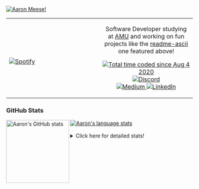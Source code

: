 [![Aaron Meese!](https://user-images.githubusercontent.com/17814535/88975338-a2aabf00-d27f-11ea-963f-8a19608716b4.png)](https://github.com/ajmeese7/readme-ascii "README ASCII")

<!-- Modified from project here: https://github.com/novatorem/novatorem -->
<table width="100%"> 
  <tr>
  <td width="50%">
      
&nbsp; <br> [![Spotify](https://ajmeese7.vercel.app/api/spotify)](https://open.spotify.com/user/ajmeese)

  </td>
  <td width="50%">
    <p align="center">
    Software Developer studying at <a href="https://www.amu.apus.edu/">AMU</a> and working on fun 
    projects like the <a href="https://github.com/ajmeese7/readme-ascii">readme-ascii</a> one featured above!
    </p>
    <p align="center">
      <a href="https://wakatime.com/@f726891d-3b02-46cd-9b60-e8c59f9e2b14">
        <img src="https://wakatime.com/badge/user/f726891d-3b02-46cd-9b60-e8c59f9e2b14.svg" alt="Total time coded since Aug 4 2020" title="WakaTime" />
      </a>
      <a href="http://link.aaronmeese.com/discord">
        <img src="https://img.shields.io/badge/discord-ajmeese7%234835-369?style=flat-square&logo=discord&logoColor=white&color=purple" alt="Discord" title="Discord">
      </a>
      <br />
      <a href="https://link.aaronmeese.com/medium">
        <img src="https://img.shields.io/badge/medium-ajmeese7-1DB954?style=flat-square&logo=medium&logoColor=white" alt="Medium" title="Medium">
      </a>
      <a href="https://link.aaronmeese.com/linkedin">
        <img src="https://img.shields.io/badge/linkedIn-aaronmeese-1DB954?style=flat-square&logo=linkedin&logoColor=white&color=blue" alt="LinkedIn" title="LinkedIn">
      </a>
    </p>
  </td>

</table>

[//]: <> (The `&nbsp;` is to have Aphelion take up more space)

### GitHub Stats ###

<a href="https://profile-summary-for-github.com/user/ajmeese7">
  <img align="left" height="170px" src="https://github-readme-stats.vercel.app/api?username=ajmeese7&show_icons=true&line_height=27&count_private=true" alt="Aaron's GitHub stats"/>
  <img src="https://github-readme-stats.vercel.app/api/top-langs/?username=ajmeese7&hide_langs_below=5&layout=compact" alt="Aaron's language stats"/>
</a>

<br />
<br />
<details>
<summary>Click here for detailed stats!</summary>

### :zap: Recent Activity
<!--START_SECTION:activity-->
1. 🎉 Merged PR [#68](https://github.com/ajmeese7/karameese.com/pull/68) in [ajmeese7/karameese.com](https://github.com/ajmeese7/karameese.com)
2. 💪 Opened PR [#26](https://github.com/heasm66/mdlzork/pull/26) in [heasm66/mdlzork](https://github.com/heasm66/mdlzork)
3. ❗️ Opened issue [#221](https://github.com/caiiiycuk/js-dos/issues/221) in [caiiiycuk/js-dos](https://github.com/caiiiycuk/js-dos)
4. ❌ Closed PR [#91](https://github.com/ajmeese7/aaronmeese.com/pull/91) in [ajmeese7/aaronmeese.com](https://github.com/ajmeese7/aaronmeese.com)
5. ❗️ Opened issue [#1](https://github.com/meese-enterprises/uptime-monitor/issues/1) in [meese-enterprises/uptime-monitor](https://github.com/meese-enterprises/uptime-monitor)
<!--END_SECTION:activity-->

### 🧐 Waka Stats
<!--START_SECTION:waka-->
![Code Time](http://img.shields.io/badge/Code%20Time-1%2C044%20hrs%207%20mins-blue)

**🐱 My GitHub Data** 

> 🏆 734 Contributions in the Year 2022
 > 
> 📦 340.4 kB Used in GitHub's Storage 
 > 
> 💼 Opted to Hire
 > 
> 📜 78 Public Repositories 
 > 
> 🔑 27 Private Repositories  
 > 
**I'm an Early 🐤** 

```text
🌞 Morning    254 commits    ██████░░░░░░░░░░░░░░░░░░░   24.19% 
🌆 Daytime    379 commits    █████████░░░░░░░░░░░░░░░░   36.1% 
🌃 Evening    404 commits    █████████░░░░░░░░░░░░░░░░   38.48% 
🌙 Night      13 commits     ░░░░░░░░░░░░░░░░░░░░░░░░░   1.24%

```
📅 **I'm Most Productive on Sunday** 

```text
Monday       127 commits    ███░░░░░░░░░░░░░░░░░░░░░░   12.1% 
Tuesday      160 commits    ███░░░░░░░░░░░░░░░░░░░░░░   15.24% 
Wednesday    126 commits    ███░░░░░░░░░░░░░░░░░░░░░░   12.0% 
Thursday     152 commits    ███░░░░░░░░░░░░░░░░░░░░░░   14.48% 
Friday       119 commits    ██░░░░░░░░░░░░░░░░░░░░░░░   11.33% 
Saturday     171 commits    ████░░░░░░░░░░░░░░░░░░░░░   16.29% 
Sunday       195 commits    ████░░░░░░░░░░░░░░░░░░░░░   18.57%

```


📊 **This Week I Spent My Time On** 

```text
⌚︎ Time Zone: America/New_York

💬 Programming Languages: 
JavaScript               5 hrs 40 mins       ███████████░░░░░░░░░░░░░░   44.44% 
Other                    2 hrs 40 mins       █████░░░░░░░░░░░░░░░░░░░░   21.0% 
Markdown                 1 hr 55 mins        ███░░░░░░░░░░░░░░░░░░░░░░   15.03% 
JSON                     59 mins             ██░░░░░░░░░░░░░░░░░░░░░░░   7.75% 
Bash                     30 mins             █░░░░░░░░░░░░░░░░░░░░░░░░   4.0%

🐱‍💻 Projects: 
aaronmeese.com           6 hrs 56 mins       █████████████░░░░░░░░░░░░   54.36% 
zork1                    3 hrs 29 mins       ██████░░░░░░░░░░░░░░░░░░░   27.38% 
zork                     1 hr 20 mins        ██░░░░░░░░░░░░░░░░░░░░░░░   10.48% 
karameese.com            39 mins             █░░░░░░░░░░░░░░░░░░░░░░░░   5.15% 
refined-github-main      12 mins             ░░░░░░░░░░░░░░░░░░░░░░░░░   1.68%

```

**I Mostly Code in JavaScript** 

```text
JavaScript               32 repos            ████████████░░░░░░░░░░░░░   50.0% 
HTML                     9 repos             ███░░░░░░░░░░░░░░░░░░░░░░   14.06% 
Python                   5 repos             ██░░░░░░░░░░░░░░░░░░░░░░░   7.81% 
Java                     4 repos             █░░░░░░░░░░░░░░░░░░░░░░░░   6.25% 
CSS                      3 repos             █░░░░░░░░░░░░░░░░░░░░░░░░   4.69%

```



 Last Updated on 04/06/2022 16:03:17 UTC
<!--END_SECTION:waka-->
</details>
